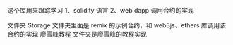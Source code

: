 这个库用来跟踪学习
1、solidity 语言
2、web dapp 调用合约的实现

文件夹
Storage 文件夹里面是 remix 的示例合约，和 web3js、ethers 库调用该合约的实现
廖雪峰教程 文件夹是廖雪峰的教程实现
